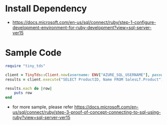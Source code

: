 # Install Dependency

* https://docs.microsoft.com/en-us/sql/connect/ruby/step-1-configure-development-environment-for-ruby-development?view=sql-server-ver15

# Sample Code

```ruby
require "tiny_tds"

client = TinyTds::Client.new(username: ENV["AZURE_SQL_USERNAME"], password: ENV["AZURE_SQL_PASSWORD"], host: ENV["AZURE_SQL_HOST"], port: ENV["AZURE_SQL_PORT"], database: ENV["AZURE_SQL_DATABASE"], azure:true)
results = client.execute("SELECT ProductID, Name FROM SalesLT.Product")

results.each do |row|
    puts row
end
```

* for more sample, please refer https://docs.microsoft.com/en-us/sql/connect/ruby/step-3-proof-of-concept-connecting-to-sql-using-ruby?view=sql-server-ver15
